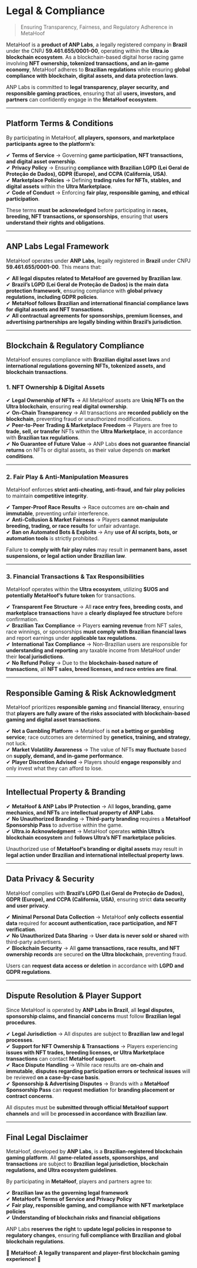 # Legal & Compliance <!-- {docsify-ignore} -->

> Ensuring Transparency, Fairness, and Regulatory Adherence in MetaHoof

MetaHoof is a **product of ANP Labs**, a legally registered company in **Brazil** under the CNPJ **59.461.655/0001-00**, operating within the **Ultra.io blockchain ecosystem**. As a blockchain-based digital horse racing game involving **NFT ownership, tokenized transactions, and an in-game economy**, MetaHoof adheres to **Brazilian regulations** while ensuring **global compliance with blockchain, digital assets, and data protection laws**.

ANP Labs is committed to **legal transparency, player security, and responsible gaming practices**, ensuring that all **users, investors, and partners** can confidently engage in the **MetaHoof ecosystem**.

---

## Platform Terms & Conditions

By participating in MetaHoof, **all players, sponsors, and marketplace participants agree to the platform’s**:

✔ **Terms of Service** → Governing **game participation, NFT transactions, and digital asset ownership**.  
✔ **Privacy Policy** → Ensuring **compliance with Brazilian LGPD (Lei Geral de Proteção de Dados), GDPR (Europe), and
CCPA (California, USA)**.  
✔ **Marketplace Policies** → Defining **trading rules for NFTs, stables, and digital assets** within the **Ultra
Marketplace**.  
✔ **Code of Conduct** → Enforcing **fair play, responsible gaming, and ethical participation**.

These terms **must be acknowledged** before participating in **races, breeding, NFT transactions, or sponsorships**,
ensuring that **users understand their rights and obligations**.

---

## ANP Labs Legal Framework

MetaHoof operates under **ANP Labs**, legally registered in **Brazil** under CNPJ **59.461.655/0001-00**. This means that:

✔ **All legal disputes related to MetaHoof are governed by Brazilian law**.  
✔ **Brazil’s LGPD (Lei Geral de Proteção de Dados) is the main data protection framework**, ensuring compliance with **global privacy regulations, including GDPR policies**.  
✔ **MetaHoof follows Brazilian and international financial compliance laws for digital assets and NFT transactions**.  
✔ **All contractual agreements for sponsorships, premium licenses, and advertising partnerships are legally binding within Brazil’s jurisdiction**.

---

## Blockchain & Regulatory Compliance

MetaHoof ensures compliance with **Brazilian digital asset laws** and **international regulations governing NFTs,
tokenized assets, and blockchain transactions**.

### **1. NFT Ownership & Digital Assets**

✔ **Legal Ownership of NFTs** → All MetaHoof assets are **Uniq NFTs on the Ultra blockchain**, ensuring **real digital
ownership**.  
✔ **On-Chain Transparency** → All transactions are **recorded publicly on the blockchain**, preventing fraud or
unauthorized modifications.  
✔ **Peer-to-Peer Trading & Marketplace Freedom** → Players are free to **trade, sell, or transfer** NFTs within the **Ultra Marketplace**, in accordance with **Brazilian tax regulations**.  
✔ **No Guarantee of Future Value** → ANP Labs **does not guarantee financial returns** on NFTs or digital assets, as
their value depends on **market conditions**.

---

### **2. Fair Play & Anti-Manipulation Measures**

MetaHoof enforces **strict anti-cheating, anti-fraud, and fair play policies** to maintain **competitive integrity**.

✔ **Tamper-Proof Race Results** → Race outcomes are **on-chain and immutable**, preventing unfair interference.  
✔ **Anti-Collusion & Market Fairness** → Players **cannot manipulate breeding, trading, or race results** for unfair
advantage.  
✔ **Ban on Automated Bots & Exploits** → Any **use of AI scripts, bots, or automation tools** is strictly prohibited.

Failure to **comply with fair play rules** may result in **permanent bans, asset suspensions, or legal action under
Brazilian law**.

---

### **3. Financial Transactions & Tax Responsibilities**

MetaHoof operates within the **Ultra ecosystem**, utilizing **$UOS and potentially MetaHoof’s future token** for
transactions.

✔ **Transparent Fee Structure** → All **race entry fees, breeding costs, and marketplace transactions** have a **clearly
displayed fee structure** before confirmation.  
✔ **Brazilian Tax Compliance** → Players **earning revenue** from NFT sales, race winnings, or sponsorships **must
comply with Brazilian financial laws** and report earnings under **applicable tax regulations**.  
✔ **International Tax Compliance** → Non-Brazilian users are responsible for **understanding and reporting** any taxable
income from MetaHoof under their **local jurisdictions**.  
✔ **No Refund Policy** → Due to the **blockchain-based nature of transactions**, all **NFT sales, breed licenses, and
race entries are final**.

---

## Responsible Gaming & Risk Acknowledgment

MetaHoof prioritizes **responsible gaming** and **financial literacy**, ensuring that **players are fully aware of the
risks associated with blockchain-based gaming and digital asset transactions**.

✔ **Not a Gambling Platform** → MetaHoof is **not a betting or gambling service**; race outcomes are determined by **genetics, training, and strategy**, not luck.  
✔ **Market Volatility Awareness** → The value of NFTs **may fluctuate** based on **supply, demand, and in-game
performance**.  
✔ **Player Discretion Advised** → Players should **engage responsibly** and only invest what they can afford to lose.

---

## Intellectual Property & Branding

✔ **MetaHoof & ANP Labs IP Protection** → All **logos, branding, game mechanics, and NFTs** are **intellectual property
of ANP Labs**.  
✔ **No Unauthorized Branding** → **Third-party branding** requires a **MetaHoof Sponsorship Pass** to advertise within
the game.  
✔ **Ultra.io Acknowledgment** → MetaHoof operates **within Ultra’s blockchain ecosystem** and **follows Ultra’s NFT
marketplace policies**.

Unauthorized use of **MetaHoof’s branding or digital assets** may result in **legal action under Brazilian and
international intellectual property laws**.

---

## Data Privacy & Security

MetaHoof complies with **Brazil’s LGPD (Lei Geral de Proteção de Dados), GDPR (Europe), and CCPA (California, USA)**,
ensuring strict **data security and user privacy**.

✔ **Minimal Personal Data Collection** → MetaHoof **only collects essential data** required for **account
authentication, race participation, and NFT verification**.  
✔ **No Unauthorized Data Sharing** → **User data is never sold or shared** with third-party advertisers.  
✔ **Blockchain Security** → All **game transactions, race results, and NFT ownership records** are secured **on the
Ultra blockchain**, preventing fraud.

Users can **request data access or deletion** in accordance with **LGPD and GDPR regulations**.

---

## Dispute Resolution & Player Support

Since MetaHoof is operated by **ANP Labs in Brazil**, all **legal disputes, sponsorship claims, and financial concerns**
must follow **Brazilian legal procedures**.

✔ **Legal Jurisdiction** → All disputes are subject to **Brazilian law and legal processes**.  
✔ **Support for NFT Ownership & Transactions** → Players experiencing **issues with NFT trades, breeding licenses, or
Ultra Marketplace transactions** can contact **MetaHoof support**.  
✔ **Race Dispute Handling** → While race results are **on-chain and immutable**, **disputes regarding participation
errors or technical issues** will be reviewed **on a case-by-case basis**.  
✔ **Sponsorship & Advertising Disputes** → Brands with a **MetaHoof Sponsorship Pass** can **request mediation** for **branding placement or contract concerns**.

All disputes must be **submitted through official MetaHoof support channels** and will be **processed in accordance with
Brazilian law**.

---

## Final Legal Disclaimer

MetaHoof, developed by **ANP Labs**, is a **Brazilian-registered blockchain gaming platform**. All **game-related
assets, sponsorships, and transactions** are subject to **Brazilian legal jurisdiction, blockchain regulations, and
Ultra ecosystem guidelines**.

By participating in **MetaHoof**, players and partners agree to:

✔ **Brazilian law as the governing legal framework**  
✔ **MetaHoof’s Terms of Service and Privacy Policy**  
✔ **Fair play, responsible gaming, and compliance with NFT marketplace policies**  
✔ **Understanding of blockchain risks and financial obligations**

ANP Labs **reserves the right** to **update legal policies in response to regulatory changes**, ensuring **full
compliance with Brazilian and global blockchain regulations**.

🚀 **MetaHoof: A legally transparent and player-first blockchain gaming experience!** 🚀  